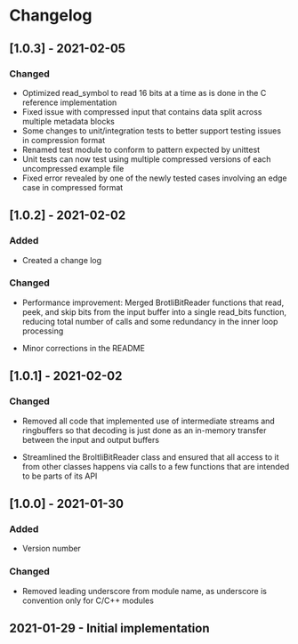 # Changelog

## [1.0.3] - 2021-02-05

### Changed

- Optimized read_symbol to read 16 bits at a time as is done in the C reference implementation
- Fixed issue with compressed input that contains data split across multiple metadata blocks
- Some changes to unit/integration tests to better support testing issues in compression format
- Renamed test module to conform to pattern expected by unittest
- Unit tests can now test using multiple compressed versions of each uncompressed example file 
- Fixed error revealed by one of the newly tested cases involving an edge case in compressed format

## [1.0.2] - 2021-02-02

### Added

- Created a change log

### Changed

- Performance improvement: Merged BrotliBitReader functions that read, peek, and skip bits from
the input buffer into a single read_bits function, reducing total number of calls and some 
redundancy in the inner loop processing
  
- Minor corrections in the README

## [1.0.1] - 2021-02-02

### Changed

- Removed all code that implemented use of intermediate streams and ringbuffers so that
decoding is just done as an in-memory transfer between the input and output buffers
  
- Streamlined the BroltliBitReader class and ensured that all access to it from other classes
happens via calls to a few functions that are intended to be parts of its API


## [1.0.0] - 2021-01-30

### Added

- Version number

### Changed

- Removed leading underscore from module name, as underscore is convention only for C/C++ modules

## 2021-01-29 - Initial implementation
